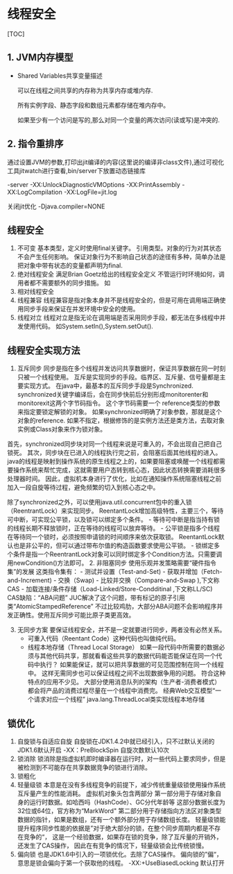 # 线程安全

[TOC]

## 1. JVM内存模型

- Shared Variables共享变量描述

  可以在线程之间共享的内存称为共享内存或堆内存.

  所有实例字段、静态字段和数组元素都存储在堆内存中。

  如果至少有一个访问是写的,那么对同一个变量的两次访问(读或写)是冲突的.



## 2. 指令重排序

通过设置JVM的参数,打印出jit编译的内容(这里说的编译非class文件),通过可视化工具jitwatch进行查看,bin/server下放置动态链接库

-server -XX:UnlockDiagnosticVMOptions -XX:PrintAssembly -XX:LogCompilation -XX:LogFile=jit.log

关闭jit优化 -Djava.compiler=NONE

## 线程安全

1. 不可变
基本类型，定义时使用final关键字。
引用类型。对象的行为对其状态不会产生任何影响。
保证对象行为不影响自己状态的途径有多种，简单办法是把对象中带有状态的变量都声明为final.
2. 绝对线程安全
满足Brian Goetz给出的线程安全定义
不管运行时环境如何，调用者都不需要额外的同步措施。
如
3. 相对线程安全
4. 线程兼容
线程兼容是指对象本身并不是线程安全的，但是可用在调用端正确使用同步手段来保证在并发环境中安全的使用。
5. 线程对立
线程对立是指无论在调用端是否采用同步手段，都无法在多线程中并发使用代码。
如System.setIn(),System.setOut().
## 线程安全实现方法
1. 互斥同步
同步是指在多个线程并发访问共享数据时，保证共享数据在同一时刻只被一个线程使用。
互斥是实现同步的手段。临界区、互斥量、信号量都是主要实现方式。
在java中，最基本的互斥同步手段是Synchronized.
synchronized关键字编译后，会在同步快前后分别形成monitorenter和monitorexit这两个字节码指令。
这个字节码需要一个 reference类型的参数来指定要锁定解锁的对象。
如果synchronized明确了对象参数，那就是这个对象的reference.
如果不指定，根据修饰的是实例方法还是类方法，去取对象实例或Class对象来作为锁对象。

首先，synchronized同步块对同一个线程来说是可重入的，不会出现自己把自己锁死。
其次，同步块在已进入的线程执行完之前，会阻塞后面其他线程的进入。
java的线程是映射到操作系统的原生线程之上的，如果要阻塞或唤醒一个线程都需要操作系统来帮忙完成，这就需要用户态转到核心态，因此状态转换需要消耗很多处理器时间。
因此，虚拟机本身进行了优化，比如在通知操作系统阻塞线程之前加入一段自旋等待过程，避免频繁的切入到核心态之中。

除了synchronized之外，可以使用java.util.concurrent包中的重入锁（ReentrantLock）来实现同步。
ReentantLock增加高级特性，主要三个，等待可中断，可实现公平锁，以及锁可以绑定多个条件。
    - 等待可中断是指当持有锁的线程长期不释放锁时，正在等待的线程可以放弃等待。
    - 公平锁是指多个线程在等待同一个锁时，必须按照申请锁的时间顺序来依次获取锁。
    ReentantLock默认也是非公平的，但可以通过带布尔值的构造函数要求使用公平锁。
    - 锁绑定多个条件是指一个ReentrantLock对象可以同时绑定多个Condition方法。只需要调用newCondition()方法即可。
2. 非阻塞同步
使用乐观并发策略需要“硬件指令集”的发展
这类指令集有：
    - 测试并设置（Test-and-Set)
    - 获取并增加（Fetch-and-Increment)
    - 交换（Swap)
    - 比较并交换（Compare-and-Swap ),下文称CAS
    - 加载连接/条件存储（Load-Linked/Store-Condditinal ,下文称LL/SC)
CAS缺陷：“ABA问题”
JUC解决了这个问题，带有标记的原子引用类“AtomicStampedReference”
不过比较鸡肋，大部分ABA问题不会影响程序并发正确性。使用互斥同步可能比原子类更高效。

3. 无同步方案
要保证线程安全，并不是一定就要进行同步，两者没有必然关系。
    - 可重入代码（Reentant Code）这种代码也叫做纯代码。
    - 线程本地存储（Thread Local Storage）
    如果一段代码中所需要的数据必须与其他代码共享，那就看看这些共享的数据代码能否能保证在同一个代码中执行？
    如果能保证，就可以把共享数据的可见范围控制在同一个线程中。
    这样无需同步也可以保证线程之间不出现数据争用的问题。
符合这种特点的应用不少见。
大部分使用消息队列的架构（生产者-消费者模式）都会将产品的消费过程尽量在一个线程中消费完。
经典Web交互模型“一个请求对应一个线程”
java.lang.ThreadLocal类实现线程本地存储
## 锁优化
1. 自旋锁与自适应自旋
自旋锁在JDK1.4.2中就已经引入，只不过默认关闭的
JDK1.6默认开启
-XX：PreBlockSpin 自旋次数默认10次
2. 锁消除
锁消除是指虚拟机即时编译器在运行时，对一些代码上要求同步，但是被检测到不可能存在共享数据竞争的锁进行消除。
3. 锁粗化
4. 轻量级锁
本意是在没有多线程竞争的前提下，减少传统重量级锁使用操作系统互斥量产生的性能消耗。
虚拟机对象头包含两部分
第一部分用于存储对象自身的运行时数据。如哈西吗（HashCode）、GC分代年龄等
这部分数据长度为32位或64位，官方称为“MarkWord"
第二部分用于存储指向方法区对象类型数据的指针，如果是数组，还有一个额外部分用于存储数组长度。
轻量级锁能提升程序同步性能的依据是”对于绝大部分的锁，在整个同步周期内都是不存在竞争的“，
这是一个经验数据，如果存在锁的竞争，除了互斥量的开销外，还发生了CAS操作，
因此在有竞争的情况下，轻量级锁会比传统锁慢。
5. 偏向锁
也是JDK1.6中引入的一项锁优化。去除了CAS操作。
偏向锁的”偏“，意思是锁会偏向于第一个获取他的线程。
-XX:+UseBiasedLocking 默认打开






​    





 







































































































































